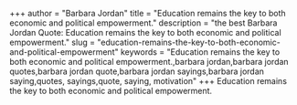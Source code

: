 +++
author = "Barbara Jordan"
title = "Education remains the key to both economic and political empowerment."
description = "the best Barbara Jordan Quote: Education remains the key to both economic and political empowerment."
slug = "education-remains-the-key-to-both-economic-and-political-empowerment"
keywords = "Education remains the key to both economic and political empowerment.,barbara jordan,barbara jordan quotes,barbara jordan quote,barbara jordan sayings,barbara jordan saying,quotes, sayings,quote, saying, motivation"
+++
Education remains the key to both economic and political empowerment.
